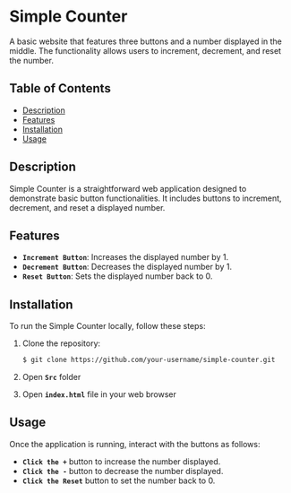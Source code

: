 # Simple Counter

A basic website that features three buttons and a number displayed in the middle. The functionality allows users to increment, decrement, and reset the number.

## Table of Contents
  - [Description](#description)
  - [Features](#features)
  - [Installation](#installation)
  - [Usage](#usage)

## Description

Simple Counter is a straightforward web application designed to demonstrate basic button functionalities. It includes buttons to increment, decrement, and reset a displayed number.

## Features

- **`Increment Button`**: Increases the displayed number by 1.
- **`Decrement Button`**: Decreases the displayed number by 1.
- **`Reset Button`**: Sets the displayed number back to 0.

## Installation

To run the Simple Counter locally, follow these steps:

1. Clone the repository:

   ```bash
   $ git clone https://github.com/your-username/simple-counter.git
   ```
2. Open **`Src`** folder

3. Open **`index.html`** file in your web browser

## Usage

Once the application is running, interact with the buttons as follows:

- **`Click the +`** button to increase the number displayed.
- **`Click the -`** button to decrease the number displayed.
- **`Click the Reset`** button to set the number back to 0.
